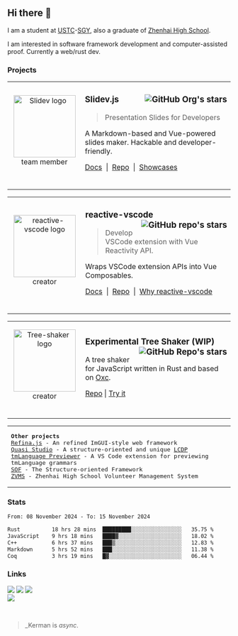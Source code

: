 ## Hi there 👋

I am a student at [USTC](https://en.ustc.edu.cn/)-[SGY](https://en.scgy.ustc.edu.cn/), also a graduate of [Zhenhai High School](http://www.zhzx.net.cn).

I am interested in software framework development and computer-assisted proof. Currently a web/rust dev.

### Projects

<!-- --------------------->

<table><tbody><tr>
<td align="middle" width="170px">

<a href="https://github.com/slidevjs/slidev"><img alt="Slidev logo" src="https://sli.dev/logo-title.png" width="140"></a><br/>
team member

<br/>

</td>
<td align="left" width="630px">

### Slidev.js <img align="right" src="https://img.shields.io/github/stars/slidevjs?style=flat-square&color=gold" alt="GitHub Org's stars" title="GitHub org's stars">

> Presentation Slides for Developers

A Markdown-based and Vue-powered slides maker. Hackable and developer-friendly.

[Docs](https://sli.dev/) &nbsp;|&nbsp; [Repo](https://github.com/slidevjs/slidev) &nbsp;|&nbsp; [Showcases](https://sli.dev/resources/showcases)

<br/>

</td>
</tr></tbody></table>

<!-- --------------------->

<table><tbody><tr>
<td align="middle" width="170px">

<a href="https://github.com/KermanX/reactive-vscode"><img alt="reactive-vscode logo" src="https://kermanx.github.io/reactive-vscode/logo.svg" width="140"></a><br/>
creator

<br/>

</td>
<td align="left" width="630px">

### reactive-vscode <img align="right" src="https://img.shields.io/github/stars/KermanX/reactive-vscode?style=flat-square&color=gold" alt="GitHub repo's stars" title="GitHub repo's stars">

> Develop VSCode extension with Vue Reactivity API.

Wraps VSCode extension APIs into Vue Composables.

[Docs](https://kermanx.github.io/reactive-vscode/) &nbsp;|&nbsp; [Repo](https://github.com/KermanX/reactive-vscode) &nbsp;|&nbsp; [Why reactive-vscode](https://kermanx.github.io/reactive-vscode/guide/why.html)

<br/>

</td>
</tr></tbody></table>

<!-- --------------------->

<table><tbody><tr>
<td align="middle" width="170px">

<a href="https://github.com/KermanX/tree-shaker"><img alt="Tree-shaker logo" src="https://kermanx.github.io/tree-shaker/favicon.ico" width="140"></a><br/>
creator

<br/>

</td>
<td align="left" width="630px">

### Experimental Tree Shaker (WIP) <img align="right" src="https://img.shields.io/github/stars/KermanX/tree-shaker?style=flat-square&color=gold" alt="GitHub Repo's stars" title="GitHub repo's stars">

A tree shaker for JavaScript written in Rust and based on [Oxc](https://oxc.rs/).

[Repo](https://github.com/KermanX/tree-shaker) | [Try it](https://kermanx.github.io/tree-shaker/)

<br/>

</td>
</tr></tbody></table>

<table><tbody><tr><td width="800px">

<samp>

**Other projects** \
[Refina.js](https://github.com/refinajs/refina) - An refined ImGUI-style web framework \
[Quasi Studio](https://github.com/Quasi-Studio/quasi) - A structure-oriented and unique [LCDP](https://en.wikipedia.org/wiki/Low-code_development_platform) \
[tmLanguage Previewer](https://github.com/KermanX/tmLanguage-Previewer) - A VS Code extension for previewing tmLanguage grammars \
[SOF](https://github.com/Structure-Oriented-Framework/SOF) - The Structure-oriented Framework \
[ZVMS](https://github.com/zvms/zvms) - Zhenhai High School Volunteer Management System

</samp>

</td></tr></tbody></table>

### Stats

<!--START_SECTION:waka-->

```txt
From: 08 November 2024 - To: 15 November 2024

Rust          18 hrs 28 mins  █████████░░░░░░░░░░░░░░░░   35.75 %
JavaScript    9 hrs 18 mins   ████▓░░░░░░░░░░░░░░░░░░░░   18.02 %
C++           6 hrs 37 mins   ███▒░░░░░░░░░░░░░░░░░░░░░   12.83 %
Markdown      5 hrs 52 mins   ███░░░░░░░░░░░░░░░░░░░░░░   11.38 %
Coq           3 hrs 19 mins   █▓░░░░░░░░░░░░░░░░░░░░░░░   06.44 %
```

<!--END_SECTION:waka-->

### Links
  
  <a href="mailto:kermanx@qq.com"><img src="https://img.shields.io/badge/-KermanX@qq.com-168de2?style=flat-square&logo=mail.ru&logoColor=white"/></a>
  <a href="https://discord.com/users/1129773314664054804"><img src="https://img.shields.io/badge/-kermanx-5662f6?style=flat-square&logo=discord&logoColor=white"/></a>
  <a href="https://x.com/@_kermanx_"><img src="https://img.shields.io/badge/-_kermanx_-333333?style=flat-square&logo=x&logoColor=white"/></a>
  <br/>
  <a href="https://afdian.com/a/kermanx"><img src="https://img.shields.io/badge/SPONSOR%20ME-white?style=flat-square&label=%E2%9D%A4%EF%B8%8F&labelColor=CCC&color=EEE" /></a>

<br/>

> _Kerman is *async*.
